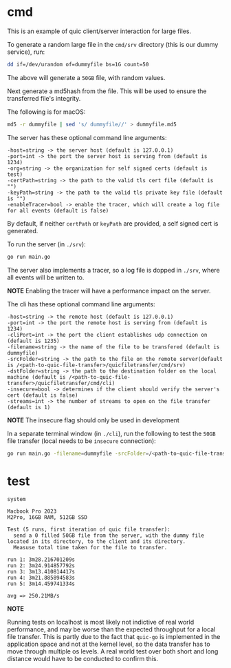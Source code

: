 # cmd

This is an example of quic client/server interaction for large files. 

To generate a random large file in the `cmd/srv` directory (this is our dummy service), run:
```bash
dd if=/dev/urandom of=dummyfile bs=1G count=50
```

The above will generate a `50GB` file, with random values.

Next generate a md5hash from the file. This will be used to ensure the transferred file's integrity.

The following is for macOS:
```bash
md5 -r dummyfile | sed 's/ dummyfile//' > dummyfile.md5
```

The server has these optional command line arguments:
```
-host=string -> the server host (default is 127.0.0.1)
-port=int -> the port the server host is serving from (default is 1234)
-org=string -> the organization for self signed certs (default is test)
-certPath=string -> the path to the valid tls cert file (default is "")
-keyPath=string -> the path to the valid tls private key file (default is "")
-enableTracer=bool -> enable the tracer, which will create a log file for all events (default is false)
```

By default, if neither `certPath` or `keyPath` are provided, a self signed cert is generated.

To run the server (in `./srv`):
```bash
go run main.go
```

The server also implements a tracer, so a log file is dopped in `./srv`, where all events will be written to.

**NOTE** Enabling the tracer will have a performance impact on the server.

The cli has these optional command line arguments:
```
-host=string -> the remote host (default is 127.0.0.1)
-port=int -> the port the remote host is serving from (default is 1234)
-cliPort=int -> the port the client establishes udp connection on (default is 1235)
-filename=string -> the name of the file to be transfered (default is dummyfile)
-srcFolder=string -> the path to the file on the remote server(default is /<path-to-quic-file-transfer>/quicfiletransfer/cmd/srv)
-dstFolder=string -> the path to the destination folder on the local machine (default is /<path-to-quic-file-transfer>/quicfiletransfer/cmd/cli)
-insecure=bool -> determines if the client should verify the server's cert (default is false)
-streams=int -> the number of streams to open on the file transfer (default is 1)
```

**NOTE** The insecure flag should only be used in development

In a separate terminal window (in `./cli`), run the following to test the `50GB` file transfer (local needs to be `insecure` connection):
```bash
go run main.go -filename=dummyfile -srcFolder=/<path-to-quic-file-transfer>/quicfiletransfer/cmd/srv -dstFolder=/<path-to-quic-file-transfer>/quicfiletransfer/cmd/cli -insecure=true
```


# test

`system`
```
Macbook Pro 2023
M2Pro, 16GB RAM, 512GB SSD
```

```
Test (5 runs, first iteration of quic file transfer):
  send a 0 filled 50GB file from the server, with the dummy file located in its directory, to the client and its directory.
  Measuse total time taken for the file to transfer.

run 1: 3m28.216701209s
run 2: 3m24.914857792s
run 3: 3m13.410814417s
run 4: 3m21.885894583s
run 5: 3m14.459741334s

avg => 250.21MB/s
```


**NOTE**

Running tests on localhost is most likely not indictive of real world performance, and may be worse than the expected throughput for a local file transfer. This is partly due to the fact that `quic-go` is implemented in the application space and not at the kernel level, so the data transfer has to move through multiple os levels. A real world test over both short and long distance would have to be conducted to confirm this.